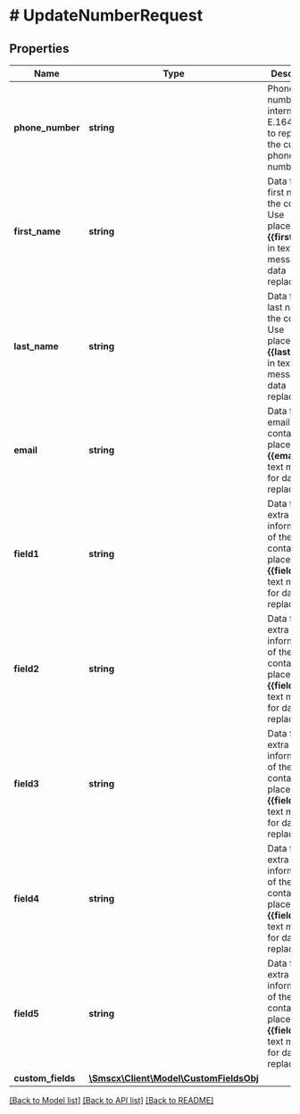 # # UpdateNumberRequest

## Properties

Name | Type | Description | Notes
------------ | ------------- | ------------- | -------------
**phone_number** | **string** | Phone number in international E.164 format to replace the current phone number. | [optional]
**first_name** | **string** | Data field for first name of the contact. Use placeholder **{{firstName}}** in text message for data replacement | [optional]
**last_name** | **string** | Data field for last name of the contact. Use placeholder **{{lastName}}** in text message for data replacement | [optional]
**email** | **string** | Data field for email of the contact. Use placeholder **{{email}}** in text message for data replacement | [optional]
**field1** | **string** | Data field for extra information of the contact. Use placeholder **{{field1}}** in text message for data replacement | [optional]
**field2** | **string** | Data field for extra information of the contact. Use placeholder **{{field2}}** in text message for data replacement | [optional]
**field3** | **string** | Data field for extra information of the contact. Use placeholder **{{field3}}** in text message for data replacement | [optional]
**field4** | **string** | Data field for extra information of the contact. Use placeholder **{{field4}}** in text message for data replacement | [optional]
**field5** | **string** | Data field for extra information of the contact. Use placeholder **{{field5}}** in text message for data replacement | [optional]
**custom_fields** | [**\Smscx\Client\Model\CustomFieldsObj**](CustomFieldsObj.md) |  | [optional]

[[Back to Model list]](../../README.md#models) [[Back to API list]](../../README.md#endpoints) [[Back to README]](../../README.md)
